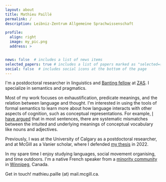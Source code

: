 ```yaml
---
layout: about
title: Mathieu Paillé
permalink: /
description: Leibniz-Zentrum Allgemeine Sprachwissenschaft

profile:
  align: right
  image: my_pic.png
  address: >


news: false  # includes a list of news items
selected_papers: true # includes a list of papers marked as "selected={true}"
social: false  # includes social icons at the bottom of the page
---
```

I'm a postdoctoral researcher in linguistics and <a href="https://banting.fellowships-bourses.gc.ca/en/2024-2025-eng.html">Banting fellow</a> at <a href="https://www.leibniz-zas.de/en/">ZAS</a>. I specialize in semantics and pragmatics.

Most of my work focuses on exhaustification, predicate meanings, and the relation between language and thought. I'm interested in using the tools of formal semantics to learn more about how language interacts with other aspects of cognition, such as conceptual representations. For example, <a href="http://mathieupaille.github.io/assets/pdf/Paille-2025-LP.pdf">I have argued</a> that in most sentences, there are systematic mismatches between the intuited and underlying meanings of conceptual vocabulary like nouns and adjectives.

Previously, I was at the University of Calgary as a postdoctoral researcher, and at McGill as a Vanier scholar, where I defended <a href="https://lingbuzz.net/lingbuzz/006765">my thesis</a> in 2022.

In my spare time I enjoy studying languages, social movement organising, and time outdoors. I'm a native French speaker from a <a href = "https://en.wikipedia.org/wiki/Franco-Manitoban">minority community</a> in <a href="https://en.wikipedia.org/wiki/Winnipeg">Winnipeg</a>, Canada.

Get in touch! mathieu.paille (at) mail.mcgill.ca.
